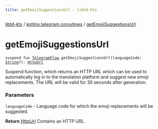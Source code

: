```yaml
---
title: getEmojiSuggestionsUrl - libtd-ktx
---
```


[libtd-ktx](../index.html) / [kotlinx.telegram.coroutines](index.html) / [getEmojiSuggestionsUrl](./get-emoji-suggestions-url.html)

# getEmojiSuggestionsUrl

`suspend fun `[`TelegramFlow`](../kotlinx.telegram.core/-telegram-flow/index.html)`.getEmojiSuggestionsUrl(languageCode: `[`String`](https://kotlinlang.org/api/latest/jvm/stdlib/kotlin/-string/index.html)`?): `[`HttpUrl`](https://tdlibx.github.io/td/docs/org/drinkless/td/libcore/telegram/TdApi/HttpUrl.html)

Suspend function, which returns an HTTP URL which can be used to automatically log in to the
translation platform and suggest new emoji replacements. The URL will be valid for 30 seconds after
generation.

### Parameters

`languageCode` - Language code for which the emoji replacements will be suggested.

**Return**
[HttpUrl](https://tdlibx.github.io/td/docs/org/drinkless/td/libcore/telegram/TdApi/HttpUrl.html) Contains an HTTP URL.

